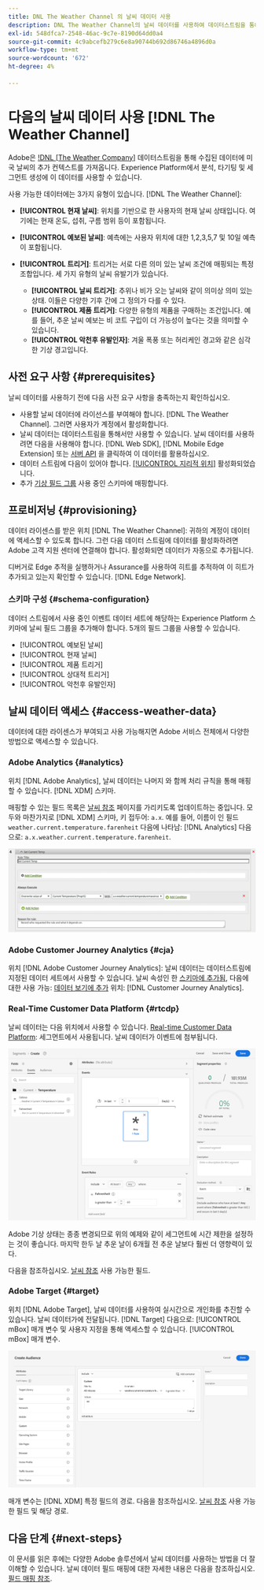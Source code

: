 ```yaml
---
title: DNL The Weather Channel 의 날씨 데이터 사용
description: DNL The Weather Channel의 날씨 데이터를 사용하여 데이터스트림을 통해 수집하는 데이터를 향상시킵니다.
exl-id: 548dfca7-2548-46ac-9c7e-8190d64dd0a4
source-git-commit: 4c9abcefb279c6e8a90744b692d86746a4896d0a
workflow-type: tm+mt
source-wordcount: '672'
ht-degree: 4%

---
```


# 다음의 날씨 데이터 사용 [!DNL The Weather Channel]

Adobe은 [!DNL [The Weather Company]](https://www.ibm.com/weather) 데이터스트림을 통해 수집된 데이터에 미국 날씨의 추가 컨텍스트를 가져옵니다. Experience Platform에서 분석, 타기팅 및 세그먼트 생성에 이 데이터를 사용할 수 있습니다.

사용 가능한 데이터에는 3가지 유형이 있습니다. [!DNL The Weather Channel]:

* **[!UICONTROL 현재 날씨]**: 위치를 기반으로 한 사용자의 현재 날씨 상태입니다. 여기에는 현재 온도, 섭취, 구름 범위 등이 포함됩니다.
* **[!UICONTROL 예보된 날씨]**: 예측에는 사용자 위치에 대한 1,2,3,5,7 및 10일 예측이 포함됩니다.
* **[!UICONTROL 트리거]**: 트리거는 서로 다른 의미 있는 날씨 조건에 매핑되는 특정 조합입니다. 세 가지 유형의 날씨 유발기가 있습니다.

   * **[!UICONTROL 날씨 트리거]**: 추위나 비가 오는 날씨와 같이 의미상 의미 있는 상태. 이들은 다양한 기후 간에 그 정의가 다를 수 있다.
   * **[!UICONTROL 제품 트리거]**: 다양한 유형의 제품을 구매하는 조건입니다. 예를 들어, 추운 날씨 예보는 비 코트 구입이 더 가능성이 높다는 것을 의미할 수 있습니다.
   * **[!UICONTROL 악천후 유발인자]**: 겨울 폭풍 또는 허리케인 경고와 같은 심각한 기상 경고입니다.

## 사전 요구 사항 {#prerequisites}

날씨 데이터를 사용하기 전에 다음 사전 요구 사항을 충족하는지 확인하십시오.

* 사용할 날씨 데이터에 라이선스를 부여해야 합니다. [!DNL The Weather Channel]. 그러면 사용자가 계정에서 활성화합니다.
* 날씨 데이터는 데이터스트림을 통해서만 사용할 수 있습니다. 날씨 데이터를 사용하려면 다음을 사용해야 합니다. [!DNL Web SDK], [!DNL Mobile Edge Extension] 또는 [서버 API](../../server-api/overview.md) 을 클릭하여 이 데이터를 활용하십시오.
* 데이터 스트림에 다음이 있어야 합니다. [[!UICONTROL 지리적 위치]](../configure.md#advanced-options) 활성화되었습니다.
* 추가 [기상 필드 그룹](#schema-configuration) 사용 중인 스키마에 매핑합니다.

## 프로비저닝 {#provisioning}

데이터 라이센스를 받은 위치 [!DNL The Weather Channel]: 귀하의 계정이 데이터에 액세스할 수 있도록 합니다. 그런 다음 데이터 스트림에 데이터를 활성화하려면 Adobe 고객 지원 센터에 연결해야 합니다. 활성화되면 데이터가 자동으로 추가됩니다.

디버거로 Edge 추적을 실행하거나 Assurance를 사용하여 히트를 추적하여 이 히트가 추가되고 있는지 확인할 수 있습니다. [!DNL Edge Network].

### 스키마 구성 {#schema-configuration}

데이터 스트림에서 사용 중인 이벤트 데이터 세트에 해당하는 Experience Platform 스키마에 날씨 필드 그룹을 추가해야 합니다. 5개의 필드 그룹을 사용할 수 있습니다.

* [!UICONTROL 예보된 날씨]
* [!UICONTROL 현재 날씨]
* [!UICONTROL 제품 트리거]
* [!UICONTROL 상대적 트리거]
* [!UICONTROL 악천후 유발인자]

## 날씨 데이터 액세스 {#access-weather-data}

데이터에 대한 라이센스가 부여되고 사용 가능해지면 Adobe 서비스 전체에서 다양한 방법으로 액세스할 수 있습니다.

### Adobe Analytics {#analytics}

위치 [!DNL Adobe Analytics], 날씨 데이터는 나머지 와 함께 처리 규칙을 통해 매핑할 수 있습니다. [!DNL XDM] 스키마.

매핑할 수 있는 필드 목록은 [날씨 참조](weather-reference.md) 페이지를 가리키도록 업데이트하는 중입니다. 모두와 마찬가지로 [!DNL XDM] 스키마, 키 접두어: `a.x`. 예를 들어, 이름이 인 필드 `weather.current.temperature.farenheit` 다음에 나타남: [!DNL Analytics] 다음으로: `a.x.weather.current.temperature.farenheit`.

![처리 규칙 인터페이스](../assets/data-enrichment/weather/processing-rules.png)

### Adobe Customer Journey Analytics {#cja}

위치 [!DNL Adobe Customer Journey Analytics]: 날씨 데이터는 데이터스트림에 지정된 데이터 세트에서 사용할 수 있습니다. 날씨 속성인 한 [스키마에 추가됨](#prerequisites-prerequisites), 다음에 대한 사용 가능: [데이터 보기에 추가](https://experienceleague.adobe.com/docs/analytics-platform/using/cja-dataviews/create-dataview.html) 위치: [!DNL Customer Journey Analytics].

### Real-Time Customer Data Platform {#rtcdp}

날씨 데이터는 다음 위치에서 사용할 수 있습니다. [Real-time Customer Data Platform](../../rtcdp/overview.md): 세그먼트에서 사용됩니다. 날씨 데이터가 이벤트에 첨부됩니다.

![날씨 이벤트를 보여주는 세그먼트 빌더](../assets/data-enrichment/weather/schema-builder.png)

Adobe 기상 상태는 종종 변경되므로 위의 예제와 같이 세그먼트에 시간 제한을 설정하는 것이 좋습니다. 마지막 한두 날 추운 날이 6개월 전 추운 날보다 훨씬 더 영향력이 있다.

다음을 참조하십시오. [날씨 참조](weather-reference.md) 사용 가능한 필드.

### Adobe Target {#target}

위치 [!DNL Adobe Target], 날씨 데이터를 사용하여 실시간으로 개인화를 추진할 수 있습니다. 날씨 데이터가에 전달됩니다. [!DNL Target] 다음으로: [!UICONTROL mBox] 매개 변수 및 사용자 지정을 통해 액세스할 수 있습니다. [!UICONTROL mBox] 매개 변수.

![Target 대상 빌더](../assets/data-enrichment/weather/target-audience-builder.png)

매개 변수는 [!DNL XDM] 특정 필드의 경로. 다음을 참조하십시오. [날씨 참조](weather-reference.md) 사용 가능한 필드 및 해당 경로.

## 다음 단계 {#next-steps}

이 문서를 읽은 후에는 다양한 Adobe 솔루션에서 날씨 데이터를 사용하는 방법을 더 잘 이해할 수 있습니다. 날씨 데이터 필드 매핑에 대한 자세한 내용은 다음을 참조하십시오. [필드 매핑 참조](weather-reference.md).

